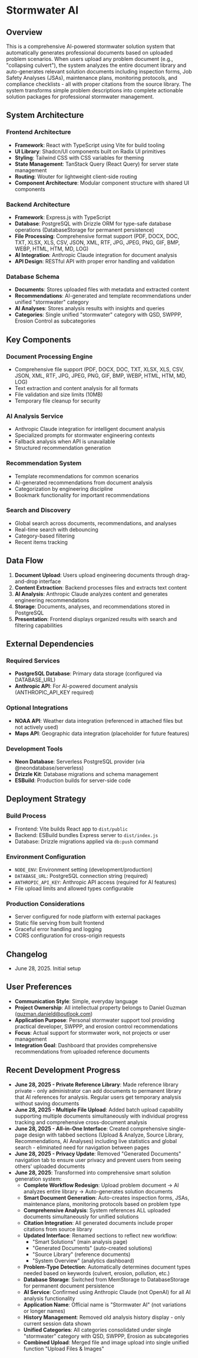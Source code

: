 # Stormwater AI

## Overview

This is a comprehensive AI-powered stormwater solution system that automatically generates professional documents based on uploaded problem scenarios. When users upload any problem document (e.g., "collapsing culvert"), the system analyzes the entire document library and auto-generates relevant solution documents including inspection forms, Job Safety Analyses (JSAs), maintenance plans, monitoring protocols, and compliance checklists - all with proper citations from the source library. The system transforms simple problem descriptions into complete actionable solution packages for professional stormwater management.

## System Architecture

### Frontend Architecture
- **Framework**: React with TypeScript using Vite for build tooling
- **UI Library**: Shadcn/UI components built on Radix UI primitives
- **Styling**: Tailwind CSS with CSS variables for theming
- **State Management**: TanStack Query (React Query) for server state management
- **Routing**: Wouter for lightweight client-side routing
- **Component Architecture**: Modular component structure with shared UI components

### Backend Architecture
- **Framework**: Express.js with TypeScript
- **Database**: PostgreSQL with Drizzle ORM for type-safe database operations (DatabaseStorage for permanent persistence)
- **File Processing**: Comprehensive format support (PDF, DOCX, DOC, TXT, XLSX, XLS, CSV, JSON, XML, RTF, JPG, JPEG, PNG, GIF, BMP, WEBP, HTML, HTM, MD, LOG)
- **AI Integration**: Anthropic Claude integration for document analysis
- **API Design**: RESTful API with proper error handling and validation

### Database Schema
- **Documents**: Stores uploaded files with metadata and extracted content
- **Recommendations**: AI-generated and template recommendations under unified "stormwater" category
- **AI Analyses**: Stores analysis results with insights and queries
- **Categories**: Single unified "stormwater" category with QSD, SWPPP, Erosion Control as subcategories

## Key Components

### Document Processing Engine
- Comprehensive file support (PDF, DOCX, DOC, TXT, XLSX, XLS, CSV, JSON, XML, RTF, JPG, JPEG, PNG, GIF, BMP, WEBP, HTML, HTM, MD, LOG)
- Text extraction and content analysis for all formats
- File validation and size limits (10MB)
- Temporary file cleanup for security

### AI Analysis Service
- Anthropic Claude integration for intelligent document analysis
- Specialized prompts for stormwater engineering contexts
- Fallback analysis when API is unavailable
- Structured recommendation generation

### Recommendation System
- Template recommendations for common scenarios
- AI-generated recommendations from document analysis
- Categorization by engineering discipline
- Bookmark functionality for important recommendations

### Search and Discovery
- Global search across documents, recommendations, and analyses
- Real-time search with debouncing
- Category-based filtering
- Recent items tracking

## Data Flow

1. **Document Upload**: Users upload engineering documents through drag-and-drop interface
2. **Content Extraction**: Backend processes files and extracts text content
3. **AI Analysis**: Anthropic Claude analyzes content and generates engineering recommendations
4. **Storage**: Documents, analyses, and recommendations stored in PostgreSQL
5. **Presentation**: Frontend displays organized results with search and filtering capabilities

## External Dependencies

### Required Services
- **PostgreSQL Database**: Primary data storage (configured via DATABASE_URL)
- **Anthropic API**: For AI-powered document analysis (ANTHROPIC_API_KEY required)

### Optional Integrations
- **NOAA API**: Weather data integration (referenced in attached files but not actively used)
- **Maps API**: Geographic data integration (placeholder for future features)

### Development Tools
- **Neon Database**: Serverless PostgreSQL provider (via @neondatabase/serverless)
- **Drizzle Kit**: Database migrations and schema management
- **ESBuild**: Production builds for server-side code

## Deployment Strategy

### Build Process
- Frontend: Vite builds React app to `dist/public`
- Backend: ESBuild bundles Express server to `dist/index.js`
- Database: Drizzle migrations applied via `db:push` command

### Environment Configuration
- `NODE_ENV`: Environment setting (development/production)
- `DATABASE_URL`: PostgreSQL connection string (required)
- `ANTHROPIC_API_KEY`: Anthropic API access (required for AI features)
- File upload limits and allowed types configurable

### Production Considerations
- Server configured for node platform with external packages
- Static file serving from built frontend
- Graceful error handling and logging
- CORS configuration for cross-origin requests

## Changelog

- June 28, 2025. Initial setup

## User Preferences

- **Communication Style**: Simple, everyday language
- **Project Ownership**: All intellectual property belongs to Daniel Guzman (guzman.danield@outlook.com)
- **Application Purpose**: Personal stormwater support tool providing practical developer, SWPPP, and erosion control recommendations
- **Focus**: Actual support for stormwater work, not projects or user management
- **Integration Goal**: Dashboard that provides comprehensive recommendations from uploaded reference documents

## Recent Development Progress

- **June 28, 2025 - Private Reference Library**: Made reference library private - only administrator can add documents to permanent library that AI references for analysis. Regular users get temporary analysis without saving documents
- **June 28, 2025 - Multiple File Upload**: Added batch upload capability supporting multiple documents simultaneously with individual progress tracking and comprehensive cross-document analysis
- **June 28, 2025 - All-in-One Interface**: Created comprehensive single-page design with tabbed sections (Upload & Analyze, Source Library, Recommendations, AI Analyses) including live statistics and global search - eliminated need for navigation between pages
- **June 28, 2025 - Privacy Update**: Removed "Generated Documents" navigation tab to ensure user privacy and prevent users from seeing others' uploaded documents
- **June 28, 2025**: Transformed into comprehensive smart solution generation system:
  - **Complete Workflow Redesign**: Upload problem document → AI analyzes entire library → Auto-generates solution documents
  - **Smart Document Generation**: Auto-creates inspection forms, JSAs, maintenance plans, monitoring protocols based on problem type
  - **Comprehensive Analysis**: System references ALL uploaded documents simultaneously for unified solutions
  - **Citation Integration**: All generated documents include proper citations from source library
  - **Updated Interface**: Renamed sections to reflect new workflow:
    - "Smart Solutions" (main analysis page)
    - "Generated Documents" (auto-created solutions)
    - "Source Library" (reference documents)
    - "System Overview" (analytics dashboard)
  - **Problem-Type Detection**: Automatically determines document types needed based on keywords (culvert, erosion, pollution, etc.)
  - **Database Storage**: Switched from MemStorage to DatabaseStorage for permanent document persistence
  - **AI Service**: Confirmed using Anthropic Claude (not OpenAI) for all AI analysis functionality
  - **Application Name**: Official name is "Stormwater AI" (not variations or longer names)
  - **History Management**: Removed old analysis history display - only current session data shown
  - **Unified Categories**: All categories consolidated under single "stormwater" category with QSD, SWPPP, Erosion as subcategories
  - **Combined Upload**: Merged file and image upload into single unified function "Upload Files & Images"